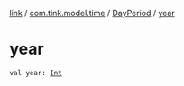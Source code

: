 [link](../../index.md) / [com.tink.model.time](../index.md) / [DayPeriod](index.md) / [year](./year.md)

# year

`val year: `[`Int`](https://kotlinlang.org/api/latest/jvm/stdlib/kotlin/-int/index.html)
